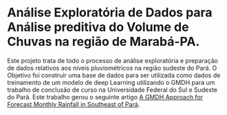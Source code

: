 # Análise Exploratória de Dados para Análise preditiva do Volume de Chuvas na região de Marabá-PA.



Este projeto trata de todo o processo de análise exploratória e preparação de dados relativos aos níveis pluviométricos na região sudeste do Pará. O Objetivo foi construir uma base de dados para ser utilizada como dados de treinamento
de um modelo de deep Learning utilizando o GMDH para um trabalho de conclusão de curso na Universidade Federal do Sul e Sudeste do Pará. Este trabalho gerou o seguinte artigo [A GMDH Approach for Forecast Monthly Rainfall in Southeast of Pará](https://latamt.ieeer9.org/index.php/transactions/article/view/7327).




